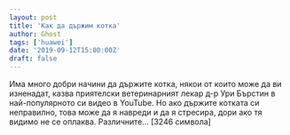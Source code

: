 ```yaml
---
layout: post
title: 'Как да държим котка'
author: Ghost
tags: ['huawei']
date: '2019-09-12T15:00:00Z'
draft: false
---
```


Има много добри начини да държите котка, някои от които може да ви изненадат, казва приятелски ветеринарният лекар д-р Ури Бърстин в най-популярното си видео в YouTube. Но ако държите котката си неправилно, това може да я навреди и да я стресира, дори ако тя видимо не се оплаква. Различните… [3246 символа]

